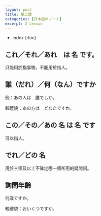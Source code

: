 ```yaml
---
layout: post
title: 第二課
categories: [日本語のノート]
excerpt: 2 Lesson
---
```

* Index
{:toc}

## これ／それ／あれ　は 名 です。

只能用於指事物，不能用於指人。

## 誰（だれ）／何（なん）ですか

例：あの人は　誰でしか。

較禮貌：あの方は　どなたですか。

## この／その／あの 名 は 名 です

可以指人。

## でれ／どの 名

用於三個及以上不確定哪一個所用的疑問詞。

## 詢問年齡

何歳ですか。

較禮貌：おいくつですか。
